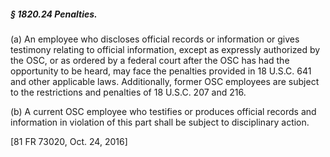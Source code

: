 ##### § 1820.24 Penalties. #####

(a) An employee who discloses official records or information or gives testimony relating to official information, except as expressly authorized by the OSC, or as ordered by a federal court after the OSC has had the opportunity to be heard, may face the penalties provided in 18 U.S.C. 641 and other applicable laws. Additionally, former OSC employees are subject to the restrictions and penalties of 18 U.S.C. 207 and 216.

(b) A current OSC employee who testifies or produces official records and information in violation of this part shall be subject to disciplinary action.

[81 FR 73020, Oct. 24, 2016]